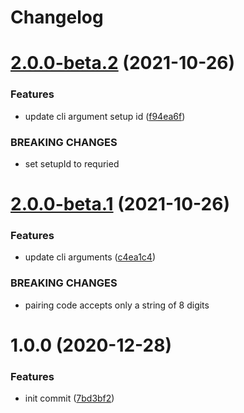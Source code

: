 # Changelog

# [2.0.0-beta.2](https://github.com/simongolms/homekit-qrcode/compare/v2.0.0-beta.1...v2.0.0-beta.2) (2021-10-26)


### Features

* update cli argument setup id ([f94ea6f](https://github.com/simongolms/homekit-qrcode/commit/f94ea6f3df690dafc2d4bef780a3c92bcda1ca8d))


### BREAKING CHANGES

* set setupId to requried

# [2.0.0-beta.1](https://github.com/simongolms/homekit-qrcode/compare/v1.0.0...v2.0.0-beta.1) (2021-10-26)


### Features

* update cli arguments ([c4ea1c4](https://github.com/simongolms/homekit-qrcode/commit/c4ea1c42ca014144c8c2d236b410a778d2513501))


### BREAKING CHANGES

* pairing code accepts only a string of 8 digits

# 1.0.0 (2020-12-28)


### Features

* init commit ([7bd3bf2](https://github.com/simongolms/homekit-qrcode/commit/7bd3bf27665cec97f38cac81dd16694aae8e4191))
